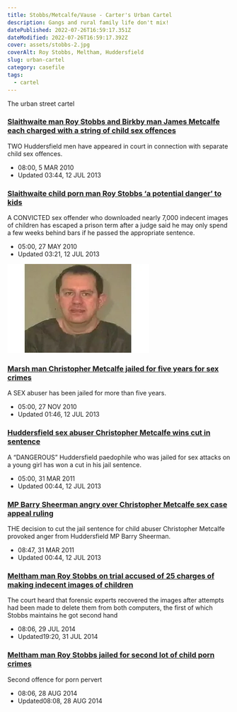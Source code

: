 ```yaml
---
title: Stobbs/Metcalfe/Vause - Carter's Urban Cartel
description: Gangs and rural family life don't mix!
datePublished: 2022-07-26T16:59:17.351Z
dateModified: 2022-07-26T16:59:17.392Z
cover: assets/stobbs-2.jpg
coverAlt: Roy Stobbs, Meltham, Huddersfield
slug: urban-cartel
category: casefile
tags:
  - cartel
---
```

The urban street cartel



### [Slaithwaite man Roy Stobbs and Birkby man James Metcalfe each charged with a string of child sex offences](https://archive.ph/1SvPP)

TWO Huddersfield men have appeared in court in connection with separate child sex offences.

* 08:00, 5 MAR 2010
* Updated 03:44, 12 JUL 2013





### [Slaithwaite child porn man Roy Stobbs ‘a potential danger’ to kids](https://archive.ph/5KqOf)

A CONVICTED sex offender who downloaded nearly 7,000 indecent images of children has escaped a prison term after a judge said he may only spend a few weeks behind bars if he passed the appropriate sentence.

* 05:00, 27 MAY 2010
* Updated 03:21, 12 JUL 2013



![](assets/christopher-metcalfe-748766357.webp)

### [Marsh man Christopher Metcalfe jailed for five years for sex crimes](https://archive.ph/w1upl)

A SEX abuser has been jailed for more than five years.

* 05:00, 27 NOV 2010
* Updated 01:46, 12 JUL 2013



### [Huddersfield sex abuser Christopher Metcalfe wins cut in sentence](https://archive.ph/veTsj)

A “DANGEROUS” Huddersfield paedophile who was jailed for sex attacks on a young girl has won a cut in his jail sentence.

* 05:00, 31 MAR 2011
* Updated 00:44, 12 JUL 2013



### [MP Barry Sheerman angry over Christopher Metcalfe sex case appeal ruling](https://archive.ph/cBs3s)

THE decision to cut the jail sentence for child abuser Christopher Metcalfe provoked anger from Huddersfield MP Barry Sheerman.

* 08:47, 31 MAR 2011
* Updated 00:44, 12 JUL 2013





### [Meltham man Roy Stobbs on trial accused of 25 charges of making indecent images of children](https://archive.ph/s9XoA)

The court heard that forensic experts recovered the images after attempts had been made to delete them from both computers, the first of which Stobbs maintains he got second hand

* 08:06, 29 JUL 2014
* Updated19:20, 31 JUL 2014

### [Meltham man Roy Stobbs jailed for second lot of child porn crimes](https://archive.ph/tuIRz)

Second offence for porn pervert

* 08:06, 28 AUG 2014
* Updated08:08, 28 AUG 2014